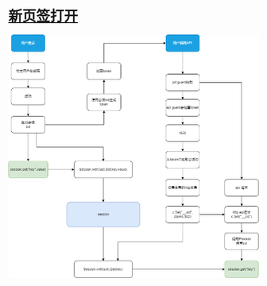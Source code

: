# <a href="./png/yao%20session-%E7%94%A8%E6%88%B7%E7%99%BB%E5%BD%95%E6%B5%81%E7%A8%8B%E4%BC%9A%E8%AF%9D.drawio.png" target="_blank">新页签打开</a>

![](./png/yao%20session-%E7%94%A8%E6%88%B7%E7%99%BB%E5%BD%95%E6%B5%81%E7%A8%8B%E4%BC%9A%E8%AF%9D.drawio.png)
